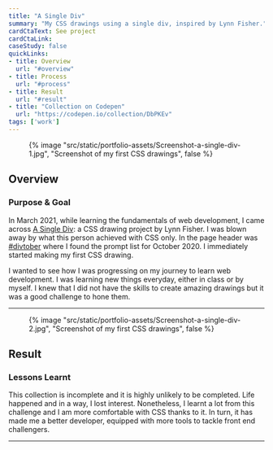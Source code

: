 ```yaml
---
title: "A Single Div"
summary: "My CSS drawings using a single div, inspired by Lynn Fisher."
cardCtaText: See project
cardCtaLink:
caseStudy: false
quickLinks:
- title: Overview
  url: "#overview"
- title: Process
  url: "#process"
- title: Result
  url: "#result"
- title: "Collection on Codepen"
  url: "https://codepen.io/collection/DbPKEv"
tags: ['work']
---
```


<figure>
  {% image
    "src/static/portfolio-assets/Screenshot-a-single-div-1.jpg",
    "Screenshot of my first CSS drawings",
    false
  %}
</figure>

<h2 id="overview">Overview</h2>

### Purpose & Goal
In March 2021, while learning the fundamentals of web development, I came across [A Single Div](https://a.singlediv.com): a CSS drawing project by Lynn Fisher. I was blown away by what this person achieved with CSS only. In the page header was [#divtober](https://a.singlediv.com/divtober2020/) where I found the prompt list for October 2020. I immediately started making my first CSS drawing.

I wanted to see how I was progressing on my journey to learn web development. I was learning new things everyday, either in class or by myself. I knew that I did not have the skills to create amazing drawings but it was a good challenge to hone them.

---

<figure>
  {% image
    "src/static/portfolio-assets/Screenshot-a-single-div-2.jpg",
    "Screenshot of my first CSS drawings",
    false
  %}
</figure>

<h2 id="result">Result</h2>

### Lessons Learnt
This collection is incomplete and it is highly unlikely to be completed. Life happened and in a way, I lost interest. Nonetheless, I learnt a lot from this challenge and I am more comfortable with CSS thanks to it. In turn, it has made me a better developer, equipped with more tools to tackle front end challengers.

---